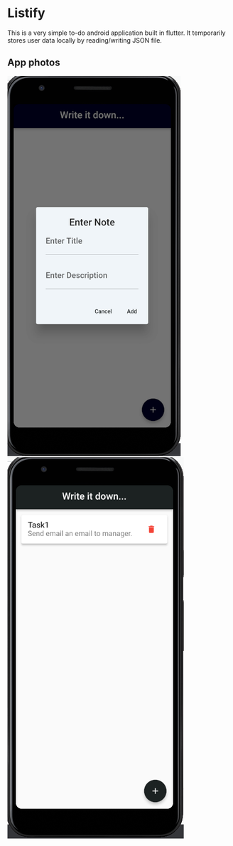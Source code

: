# Listify

This is a very simple to-do android application built in flutter. It temporarily stores user data locally by reading/writing JSON file.

## App photos
![](assets/app2.PNG) ![](assets/app3.PNG)




